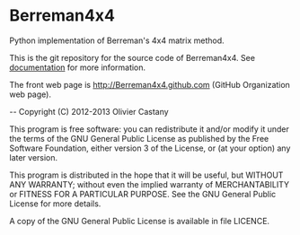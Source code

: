Berreman4x4
===========

Python implementation of Berreman's 4x4 matrix method.

This is the git repository for the source code of Berreman4x4.
See [documentation](http://github.com/downloads/Berreman4x4/Berreman4x4/documentation.pdf) for more information.

The front web page is http://Berreman4x4.github.com (GitHub Organization web page).

-- 
Copyright (C) 2012-2013 Olivier Castany

This program is free software: you can redistribute it and/or modify
it under the terms of the GNU General Public License as published by
the Free Software Foundation, either version 3 of the License, or
(at your option) any later version.

This program is distributed in the hope that it will be useful,
but WITHOUT ANY WARRANTY; without even the implied warranty of
MERCHANTABILITY or FITNESS FOR A PARTICULAR PURPOSE.  See the
GNU General Public License for more details.

A copy of the GNU General Public License is available in file LICENCE.

